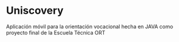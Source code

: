 # Uniscovery
Aplicación móvil para la orientación vocacional hecha en JAVA como proyecto final de la Escuela Técnica ORT 
